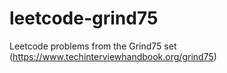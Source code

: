 # leetcode-grind75
Leetcode problems from the Grind75 set (https://www.techinterviewhandbook.org/grind75)
